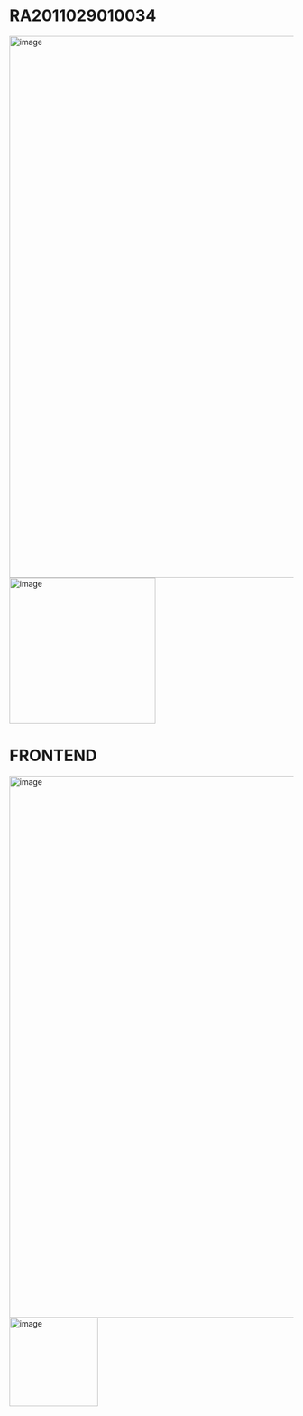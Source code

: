 # RA2011029010034

<img width="960" alt="image" src="https://user-images.githubusercontent.com/72687585/232095579-da08dbba-cf3d-4b0a-a3ac-8b5a0435921d.png">
<img width="259" alt="image" src="https://user-images.githubusercontent.com/72687585/232095818-c2bb5109-8272-4d47-afef-bfccca6d9959.png">

# FRONTEND

<img width="960" alt="image" src="https://user-images.githubusercontent.com/72687585/232188382-f7f7b979-aecc-4df9-a366-ff4abdb82c82.png">
<img width="157" alt="image" src="https://user-images.githubusercontent.com/72687585/232188436-1202d753-b834-4dbb-b816-6097e599127e.png">

